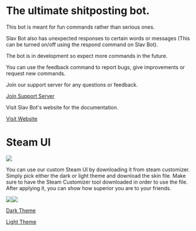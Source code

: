 The ultimate shitposting bot.
=============================

This bot is meant for fun commands rather than serious ones.

Slav Bot also has unexpected responses to certain words or messages (This can be turned on/off using the respond command on Slav Bot).

The bot is in development so expect more commands in the future.

You can use the feedback command to report bugs, give improvements or request new commands.

Join our support server for any questions or feedback.

[Join Support Server](https://discord.gg/2T259Pf)

Visit Slav Bot's website for the documentation.

[Visit Website](https://merriemweebster.github.io/SlavBot)

Steam UI
========

![](https://image.ibb.co/b0cOgy/slavgirlicon_1300x900.png)

You can use our custom Steam UI by downloading it from steam customizer. Simply pick either the dark or light theme and download the skin file. Make sure to have the Steam Customizer tool downloaded in order to use the file. After applying it, you can show how superior you are to your friends.

![](https://image.ibb.co/gj8HRy/DarkSS.png)![](https://image.ibb.co/by09My/LightSS.png)

[Dark Theme](https://editor.steamcustomizer.com/w1bn4)

[Light Theme](https://editor.steamcustomizer.com/xLnMV)